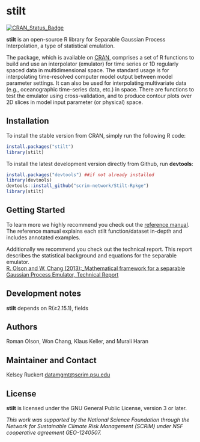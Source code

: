 # stilt

[![CRAN_Status_Badge](http://www.r-pkg.org/badges/version/stilt)](https://cran.r-project.org/web/packages/stilt/index.html)

**stilt** is an open-source R library for Separable Gaussian Process Interpolation, a type of statistical emulation.

The package, which is available on [CRAN](https://cran.r-project.org/web/packages/stilt/index.html), comprises a set of R functions to build and use an interpolator (emulator) for time series or 1D regularly spaced data in multidimensional space. The standard usage is for interpolating time-resolved computer model output between model parameter settings. It can also be used for interpolating multivariate data (e.g., oceanographic time-series data, etc.) in space. There are functions to test the emulator using cross-validation, and to produce contour plots over 2D slices in model input parameter (or physical) space.

## Installation

To install the stable version from CRAN, simply run the following R code:

```R
install.packages("stilt")
library(stilt)
```

To install the latest development version directly from Github, run **devtools**:

```R
install.packages("devtools") ##if not already installed
library(devtools)
devtools::install_github("scrim-network/Stilt-Rpkge")
library(stilt)
```

## Getting Started

To learn more we highly recommend you check out the [reference manual](https://cran.r-project.org/web/packages/stilt/stilt.pdf). The reference manual explains each stilt function/dataset in-depth and includes annotated examples.

Additionally we recommend you check out the technical report. This report describes the statistical background and equations for the separable emulator.  
[R. Olson and W. Chang (2013):_Mathematical framework for a separable Gaussian Process Emulator, Technical Report](http://www.scrimhub.org/resources/stilt/Olson_and_Chang_2013_Stilt_Emulator_Technical_Report.pdf)

## Development notes

**stilt** depends on R(≥2.15.1), fields

## Authors

Roman Olson, Won Chang, Klaus Keller, and Murali Haran

## Maintainer and Contact

Kelsey Ruckert <datamgmt@scrim.psu.edu>

## License

**stilt** is licensed under the GNU General Public License, version 3 or later.

_This work was supported by the National Science Foundation through the Network for Sustainable Climate Risk Management (SCRiM) under NSF cooperative agreement GEO-1240507._
